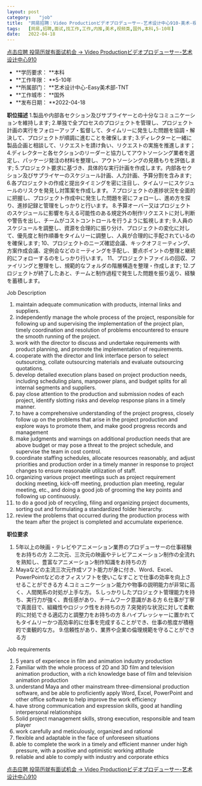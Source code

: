 ```yaml
---
layout:	post
category:	"job"
title:	"网易招聘：Video Productionビデオプロデューサー-艺术设计中心910-美术-视频类-国外本科5-10年"
tags:	[网易,招聘,面试,找工作,工作,内推,美术,视频类,国外,本科,5-10年]
date:	2022-04-18
---
```


[点击应聘 投简历就有面试机会 -> Video Productionビデオプロデューサー-艺术设计中心910](http://mobile.bole.netease.com/bole/boleDetail?id=39464&employeeId=346f03c3cda5f04c&key=all)



- **学历要求： **本科
- **工作年限： **5-10年
- **所属部门： **艺术设计中心-Easy美术部-TNT
- **工作城市： **国外
- **发布日期： **2022-04-18



**职位描述**
1.製品や内部各セクション及びサプライヤーとの十分なコミュニケーションを維持します;
2.単独で全プロセスのプロジェクトを管理し、プロジェクト計画の実行をフォローアップ・監督して、タイムリーに発生した問題を協調・解決して、プロジェクトが順調に進むことを確保します;
3.ディレクターと一緒に製品企画と相談して、リクエストを請け負い、リクエストの実施を推進します；
4.ディレクターと各セクションのリーダーと協力してアウトソーシング業者を選定し、パッケージ発注の材料を整理し、アウトソーシングの見積もりを評価します;
5.プロジェクト要求に基づき、具体的な実行計画を作成します。内部各セクション及びサプライヤーのスケジュール計画、人力計画、予算分割を含みます;
6.各プロジェクトの作成と提出タイミングを密に注目し、タイムリーにスケジュールのリスクを発見し対策案を作成します。
7.プロジェクトの進捗状況を全面的に把握し、プロジェクト作成中に発生した問題を密にフォローし、進め方を探り、進捗記録と管理をしっかりと行います。
8.予算オーバー又はプロジェクトのスケジュールに影響を与える可能性のある規定外の制作リクエストに対し判断や警告を出し、チームがコストコントロールを行うように監視します;
9.人員のスケジュールを調整し、資源を合理的に振り分け、プロジェクトの変化に対して、優先度と制作順番をタイムリーに調整し、人員が合理的に手配されているのを確保します;
10、プロジェクトのニーズ確認会議、キックオフミーティング、方案作成会議、定例会などのミーティングを手配し、要点ポイントの整理と継続的にフォローするのをしっかり行います。
11、プロジェクトファイルの回収、ファイリングと整理をし、規範的なフォルダの階層構造を整理・作成します;
12.プロジェクトが終了したあと、チームと制作過程で発生した問題を振り返り、経験を蓄積します。

Job Description
1. maintain adequate communication with products, internal links and suppliers.
2. independently manage the whole process of the project, responsible for following up and supervising the implementation of the project plan, timely coordination and resolution of problems encountered to ensure the smooth running of the project.
3. work with the director to discuss and undertake requirements with product planning, and promote the implementation of requirements.
4. cooperate with the director and link interface person to select outsourcing, collate outsourcing materials and evaluate outsourcing quotations.
5. develop detailed execution plans based on project production needs, including scheduling plans, manpower plans, and budget splits for all internal segments and suppliers.
6. pay close attention to the production and submission nodes of each project, identify slotting risks and develop response plans in a timely manner.
7. to have a comprehensive understanding of the project progress, closely follow up on the problems that arise in the project production and explore ways to promote them, and make good progress records and management
8. make judgments and warnings on additional production needs that are above budget or may pose a threat to the project schedule, and supervise the team in cost control.
9. coordinate staffing schedules, allocate resources reasonably, and adjust priorities and production order in a timely manner in response to project changes to ensure reasonable utilization of staff.
10. organizing various project meetings such as project requirement docking meeting, kick-off meeting, production plan meeting, regular meeting, etc., and doing a good job of grooming the key points and following up continuously.
11. to do a good job of recycling, filing and organizing project documents, sorting out and formulating a standardized folder hierarchy.
12. review the problems that occurred during the production process with the team after the project is completed and accumulate experience.



**职位要求**
1. 5年以上の映画・テレビやアニメーション業界のプロデューサーの仕事経験をお持ちの方
2.二次元、三次元の映画やテレビアニメーション制作の全流れを熟知し、豊富なアニメーション制作知識をお持ちの方
3. Mayaなどの主流三次元作成ソフト能力が身に付き、Word、Excel、PowerPointなどのオフィスソフトを使いこなすことで仕事の効率を向上させることができる方
4.コミュニケーション能力や物事の説明能力が非常に高く、人間関系の対処が上手な方。
5.しっかりしたプロジェクト管理能力を持ち、実行力が強く、責任感があり、チームワーク意識がある方
6.仕事が丁寧で真面目で、組織性やロジック性をお持ちの方
7.突発的な状況に対して柔軟的に対処できる適応力と調整力をお持ちの方
8.ハイプレッシャーに置かれてもタイムリーかつ高効率的に仕事を完成することができ、仕事の態度が積極的で楽観的な方。
9.信頼性があり、業界や企業の倫理規範を守ることができる方

Job requirements
1. 5 years of experience in film and animation industry production
2. Familiar with the whole process of 2D and 3D film and television animation production, with a rich knowledge base of film and television animation production
3. understand Maya and other mainstream three-dimensional production software, and be able to proficiently apply Word, Excel, PowerPoint and other office software to help improve the work efficiency
4. have strong communication and expression skills, good at handling interpersonal relationships
5. Solid project management skills, strong execution, responsible and team player
6. work carefully and meticulously, organized and rational
7. flexible and adaptable in the face of unforeseen situations
8. able to complete the work in a timely and efficient manner under high pressure, with a positive and optimistic working attitude
9. reliable and able to comply with industry and corporate ethics



[点击应聘 投简历就有面试机会 -> Video Productionビデオプロデューサー-艺术设计中心910](http://mobile.bole.netease.com/bole/boleDetail?id=39464&employeeId=346f03c3cda5f04c&key=all)